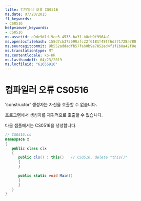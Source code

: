 ```yaml
---
title: 컴파일러 오류 CS0516
ms.date: 07/20/2015
f1_keywords:
- CS0516
helpviewer_keywords:
- CS0516
ms.assetid: a9de9d1d-9ee3-4533-ba31-b8cb9f9964a1
ms.openlocfilehash: 158d7cb373590afc22f6181f48ff6d271728a788
ms.sourcegitcommit: 9b552addadfb57fab0b9e7852ed4f1f1b8a42f8e
ms.translationtype: MT
ms.contentlocale: ko-KR
ms.lasthandoff: 04/23/2019
ms.locfileid: "61656916"
---
```

# <a name="compiler-error-cs0516"></a>컴파일러 오류 CS0516
'constructor' 생성자는 자신을 호출할 수 없습니다.  
  
 프로그램에서 생성자를 재귀적으로 호출할 수 없습니다.  
  
 다음 샘플에서는 CS0516을 생성합니다.  
  
```csharp  
// CS0516.cs  
namespace x  
{  
   public class clx  
   {  
      public clx() : this()   // CS0516, delete "this()"  
      {  
      }  
  
      public static void Main()  
      {  
      }  
   }  
}  
```
